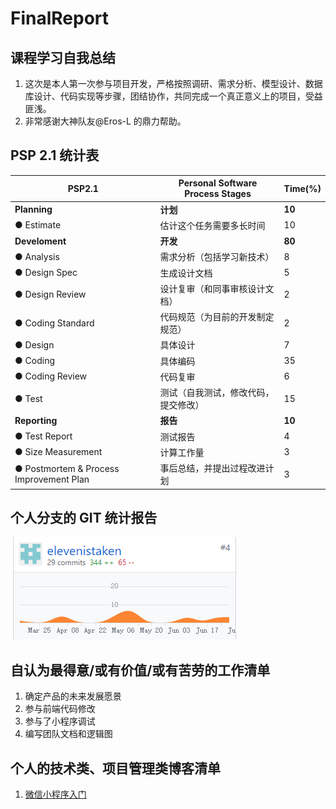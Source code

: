 # FinalReport 

## 课程学习自我总结

1. 这次是本人第一次参与项目开发，严格按照调研、需求分析、模型设计、数据库设计、代码实现等步骤，团结协作，共同完成一个真正意义上的项目，受益匪浅。
2. 非常感谢大神队友@Eros-L 的鼎力帮助。

## PSP 2.1 统计表

| PSP2.1          | Personal Software Process Stages | Time(%) |
|-----------------|----------------------------------|---------|
|**Planning**         |	**计划**	                            |    **10**    |
|● Estimate         |	估计这个任务需要多长时间             |	10      |
|**Develoment**       |	**开发**                              |	**80**    |
|● Analysis         |	需求分析（包括学习新技术）            |	8      |
|● Design Spec      |	生成设计文档                        |	5      |
|● Design Review    |	设计复审（和同事审核设计文档）         |	2    |
|● Coding Standard  |	代码规范（为目前的开发制定规范）       |	2    |
|● Design           |	具体设计                           |	7    |
|● Coding           |	具体编码                           |	35   |
|● Coding Review    |	代码复审                           |	6    |
|● Test             |	测试（自我测试，修改代码，提交修改）    |	15      |
|**Reporting**        |	**报告**                               |	**10**    |
|● Test Report      |	测试报告                           |	4    |
|● Size Measurement |	计算工作量                         |	3       |
|● Postmortem & Process Improvement Plan|	事后总结，并提出过程改进计划|	3|

## 个人分支的 GIT 统计报告

![](https://raw.githubusercontent.com/OrderingService/Dashboard/gh-pages/imgs/15331149_commit.png)



## 自认为最得意/或有价值/或有苦劳的工作清单

1. 确定产品的未来发展愿景
2. 参与前端代码修改
3. 参与了小程序调试
4. 编写团队文档和逻辑图

## 个人的技术类、项目管理类博客清单

1. [微信小程序入门]()
